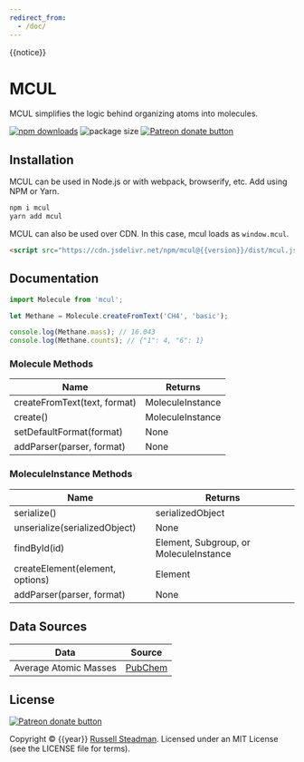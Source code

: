 ```yaml
---
redirect_from:
  - /doc/
---
```


{{notice}}

# MCUL

MCUL simplifies the logic behind organizing atoms into molecules.

<a href="https://www.npmjs.com/package/mcul"><img alt="npm downloads" src="https://img.shields.io/npm/dt/mcul?label=NPM%20downloads&style=flat-square"></a>
<img src="https://img.shields.io/bundlephobia/minzip/mcul?style=flat-square" alt="package size" />
<a href="https://www.patreon.com/russellsteadman" title="Donate to this project using Patreon"><img src="https://img.shields.io/badge/patreon-donate-red.svg?style=flat-square" alt="Patreon donate button" /></a>

## Installation

MCUL can be used in Node.js or with webpack, browserify, etc. Add using NPM or Yarn.
```sh
npm i mcul
yarn add mcul
```

MCUL can also be used over CDN. In this case, mcul loads as `window.mcul`.
```html
<script src="https://cdn.jsdelivr.net/npm/mcul@{{version}}/dist/mcul.js"></script>
```

## Documentation

```js
import Molecule from 'mcul';

let Methane = Molecule.createFromText('CH4', 'basic');

console.log(Methane.mass); // 16.043
console.log(Methane.counts); // {"1": 4, "6": 1}
```

### Molecule Methods

| Name                         | Returns          |
| ---------------------------- | ---------------- |
| createFromText(text, format) | MoleculeInstance |
| create()                     | MoleculeInstance |
| setDefaultFormat(format)     | None             |
| addParser(parser, format)    | None             |

### MoleculeInstance Methods

| Name                            | Returns                                |
| ------------------------------- | -------------------------------------- |
| serialize()                     | serializedObject                       |
| unserialize(serializedObject)   | None                                   |
| findById(id)                    | Element, Subgroup, or MoleculeInstance |
| createElement(element, options) | Element                                |
| addParser(parser, format)       | None                                   |

## Data Sources

| Data                  | Source |
| --------------------- | ------ |
| Average Atomic Masses | [PubChem](https://pubchem.ncbi.nlm.nih.gov/periodic-table/#view=list) |

## License

<a href="https://patreon.com/russellsteadman" title="Donate to this project using Patreon"><img src="https://img.shields.io/badge/patreon-donate-red.svg?style=flat-square" alt="Patreon donate button" /></a>

Copyright &copy; {{year}} [Russell Steadman](https://www.russellsteadman.com/?utm_source=mcul&utm_medium=copyright). Licensed under an MIT License (see the LICENSE file for terms).